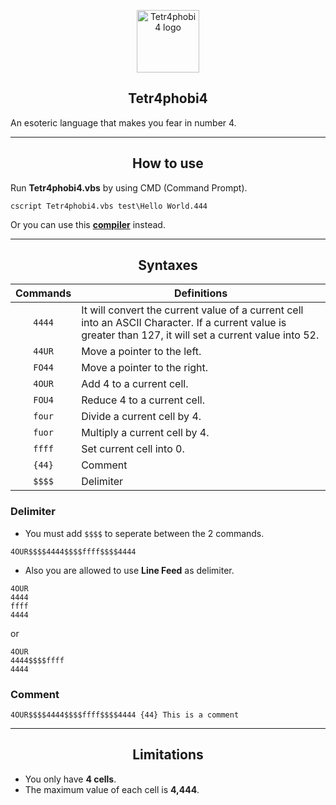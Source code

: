 <p align="Center">
    <img width="100" src="http://www.mediafire.com/convkey/d9ed/edp1u5u2pqv6sv2zg.jpg" alt="Tetr4phobi4 logo">
</a></p>

<h2 align="Center">Tetr4phobi4</h2>
An esoteric language that makes you fear in number 4.

---

<h2 align="Center">How to use</h2>

Run **Tetr4phobi4.vbs** by using CMD (Command Prompt).
```batch
cscript Tetr4phobi4.vbs test\Hello World.444
```

Or you can use this **[compiler](https://codepen.io/nelmvn/full/xxZdzGo)** instead.

---

<h2 align="Center">Syntaxes</h2>

| Commands | Definitions |
| :---: | --- |
| `4444` | It will convert the current value of a current cell into an ASCII Character. If a current value is greater than 127, it will set a current value into 52. |
| `44UR` | Move a pointer to the left. |
| `FO44` | Move a pointer to the right. |
| `4OUR` | Add 4 to a current cell. |
| `FOU4` | Reduce 4 to a current cell. |
| `four` | Divide a current cell by 4. |
| `fuor` | Multiply a current cell by 4. |
| `ffff` | Set current cell into 0. |
| `{44}` | Comment |
| `$$$$` | Delimiter |

### Delimiter
* You must add `$$$$` to seperate between the 2 commands.
```tetr4phobi4
4OUR$$$$4444$$$$ffff$$$$4444
```

* Also you are allowed to use **Line Feed** as delimiter.
```tetr4phobi4
4OUR
4444
ffff
4444
```

or

```tetr4phobi4
4OUR
4444$$$$ffff
4444
```

### Comment
```tetr4phobi4
4OUR$$$$4444$$$$ffff$$$$4444 {44} This is a comment
```

---

<h2 align="Center">Limitations</h2>

* You only have **4 cells**.
* The maximum value of each cell is **4,444**.
